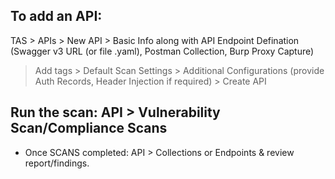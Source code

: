 ## To add an API:

TAS > APIs > New API > Basic Info along with API Endpoint Defination (Swagger v3 URL (or file .yaml), Postman Collection, Burp Proxy Capture)

> Add tags > Default Scan Settings > Additional Configurations (provide Auth Records, Header Injection if required) > Create API


## Run the scan: API > Vulnerability Scan/Compliance Scans
- Once SCANS completed: API > Collections or Endpoints & review report/findings.




